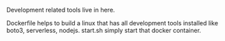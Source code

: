 Development related tools live in here. 

Dockerfile helps to build a linux that has all development tools installed like boto3, serverless, nodejs.
start.sh simply start that docker container.